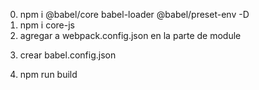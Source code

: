 0. npm i @babel/core babel-loader @babel/preset-env -D
1. npm i core-js
2. agregar a webpack.config.json en la parte de module
<!--
  {
        test: /\.js$/,
        use: "babel-loader",
        exclude: /node_modules/,
      },
 -->
3. crear babel.config.json
<!--
{
    "presets":[
        ["@babel/env",
        {
            "corejs":3.6,
            "useBuiltIns": "usage",
            "targets": "> 0.25%, not dead, not ie 11"
        }
    ]
]
}
 -->
4. npm run build
